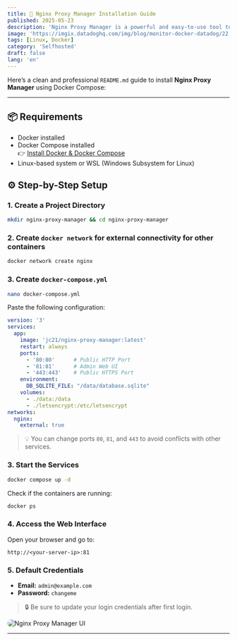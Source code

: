 ```yaml
---
title: 🐳 Nginx Proxy Manager Installation Guide
published: 2025-05-23
description: 'Nginx Proxy Manager is a powerful and easy-to-use tool to manage your Nginx reverse proxy with a simple web-based UI. This guide will walk you through installing it using Docker Compose..'
image: 'https://imgix.datadoghq.com/img/blog/monitor-docker-datadog/22.png?auto=compress%2Cformat&cs=origin&lossless=true&fit=max&q=75&w=1400&dpr=1'
tags: [Linux, Docker]
category: 'Selfhosted'
draft: false 
lang: 'en'
---
```


Here’s a clean and professional `README.md` guide to install **Nginx Proxy Manager** using Docker Compose:

---
## 📦 Requirements

- Docker installed  
- Docker Compose installed  
  👉 [Install Docker & Docker Compose](http://itsnooblk.com/posts/install-docker/)
- Linux-based system or WSL (Windows Subsystem for Linux)  



## ⚙️ Step-by-Step Setup

### 1. Create a Project Directory

```bash
mkdir nginx-proxy-manager && cd nginx-proxy-manager
```

### 2. Create `docker network` for external connectivity for other containers

```bash
docker network create nginx
```

### 3. Create `docker-compose.yml`

```bash
nano docker-compose.yml
```

Paste the following configuration:

```yaml
version: '3'
services:
  app:
    image: 'jc21/nginx-proxy-manager:latest'
    restart: always
    ports:
      - '80:80'      # Public HTTP Port
      - '81:81'      # Admin Web UI
      - '443:443'    # Public HTTPS Port
    environment:
      DB_SQLITE_FILE: "/data/database.sqlite"
    volumes:
      - ./data:/data
      - ./letsencrypt:/etc/letsencrypt
networks:
  nginx:
    external: true
```

> 💡 You can change ports `80`, `81`, and `443` to avoid conflicts with other services.

### 3. Start the Services

```bash
docker compose up -d
```

Check if the containers are running:

```bash
docker ps
```

### 4. Access the Web Interface

Open your browser and go to:

```
http://<your-server-ip>:81
```

### 5. Default Credentials

* **Email:** `admin@example.com`
* **Password:** `changeme`

> 🔒 Be sure to update your login credentials after first login.


<img src="{{SITE_URL}}/src/content/posts/install-nginx-proxymanager/screen1.png" 
     alt="Nginx Proxy Manager UI" 
     style="border-radius: 12px; max-width: 100%; height: auto;" />


---
